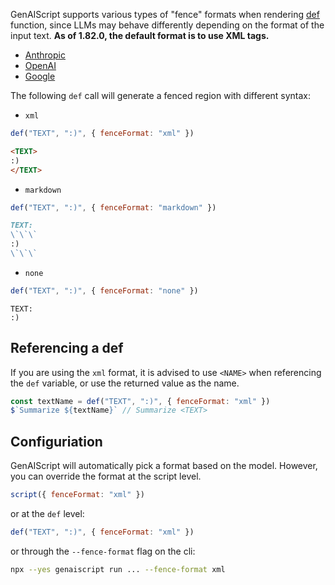 
GenAIScript supports various types of "fence" formats when rendering [def](/genaiscript/reference/scripts/content) function, since LLMs may behave differently depending on the format of the input text.
**As of 1.82.0, the default format is to use XML tags.**

- [Anthropic](https://docs.anthropic.com/en/docs/build-with-claude/prompt-engineering/use-xml-tags)
- [OpenAI](https://platform.openai.com/docs/guides/prompt-engineering#tactic-use-delimiters-to-clearly-indicate-distinct-parts-of-the-input)
- [Google](https://cloud.google.com/vertex-ai/generative-ai/docs/learn/prompts/structure-prompts)

The following `def` call will generate a fenced region with different syntax:

- `xml`

```js
def("TEXT", ":)", { fenceFormat: "xml" })
```

```markdown
<TEXT>
:)
</TEXT>
```

- `markdown`

```js
def("TEXT", ":)", { fenceFormat: "markdown" })
```

```markdown
TEXT:
\`\`\`
:)
\`\`\`
```

- `none`

```js
def("TEXT", ":)", { fenceFormat: "none" })
```

```text
TEXT:
:)
```

## Referencing a def

If you are using the `xml` format, it is advised to use `<NAME>` when referencing the `def` variable, or use the returned value as the name.

```js
const textName = def("TEXT", ":)", { fenceFormat: "xml" })
$`Summarize ${textName}` // Summarize <TEXT>
```

## Configuriation

GenAIScript will automatically pick a format based on the model. However, you can override the format at the script level.

```js
script({ fenceFormat: "xml" })
```

or at the `def` level:

```js
def("TEXT", ":)", { fenceFormat: "xml" })
```

or through the `--fence-format` flag on the cli:

```sh
npx --yes genaiscript run ... --fence-format xml
```
